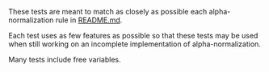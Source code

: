 These tests are meant to match as closely as possible each alpha-normalization
rule in [README.md](../../../../standard/README.md).

Each test uses as few features as possible so that these tests may be used
when still working on an incomplete implementation of alpha-normalization.

Many tests include free variables.
